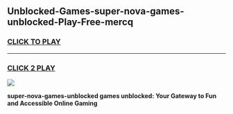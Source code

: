 
## Unblocked-Games-super-nova-games-unblocked-Play-Free-mercq
<h3>
<a href="https://premium76.site?title=super-nova-games-unblocked&ref=20A">CLICK TO PLAY</a></h3>
<hr>

<h3>
<a href="https://premium76.site?title=super-nova-games-unblocked&ref=20A">CLICK 2 PLAY</a>
  
</h3>

<a href="https://premium76.site?title=super-nova-games-unblocked&ref=20A"><img src="https://clearcache.store/games.png"></a>


**super-nova-games-unblocked games unblocked: Your Gateway to Fun and Accessible Online Gaming**
